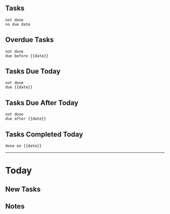 ## Tasks
```tasks
not done
no due date
```
## Overdue Tasks
``` tasks
not done
due before {{date}}
```
## Tasks Due Today
```tasks
not done
due {{date}}
```
## Tasks Due After Today
```tasks
not done
due after {{date}}
```
## Tasks Completed Today
```tasks
done on {{date}}
```
---
# Today

## New Tasks

## Notes
